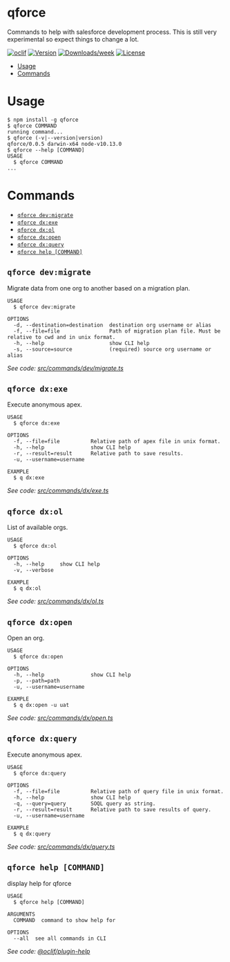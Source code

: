qforce
=

Commands to help with salesforce development process. This is still very experimental so expect things to change a lot.

[![oclif](https://img.shields.io/badge/cli-oclif-brightgreen.svg)](https://oclif.io)
[![Version](https://img.shields.io/npm/v/q.svg)](https://npmjs.org/package/q)
[![Downloads/week](https://img.shields.io/npm/dw/q.svg)](https://npmjs.org/package/q)
[![License](https://img.shields.io/npm/l/q.svg)](https://github.com/qislam/q/blob/master/package.json)

<!-- toc -->
* [Usage](#usage)
* [Commands](#commands)
<!-- tocstop -->
# Usage
<!-- usage -->
```sh-session
$ npm install -g qforce
$ qforce COMMAND
running command...
$ qforce (-v|--version|version)
qforce/0.0.5 darwin-x64 node-v10.13.0
$ qforce --help [COMMAND]
USAGE
  $ qforce COMMAND
...
```
<!-- usagestop -->
# Commands
<!-- commands -->
* [`qforce dev:migrate`](#qforce-devmigrate)
* [`qforce dx:exe`](#qforce-dxexe)
* [`qforce dx:ol`](#qforce-dxol)
* [`qforce dx:open`](#qforce-dxopen)
* [`qforce dx:query`](#qforce-dxquery)
* [`qforce help [COMMAND]`](#qforce-help-command)

## `qforce dev:migrate`

Migrate data from one org to another based on a migration plan.

```
USAGE
  $ qforce dev:migrate

OPTIONS
  -d, --destination=destination  destination org username or alias
  -f, --file=file                Path of migration plan file. Must be relative to cwd and in unix format.
  -h, --help                     show CLI help
  -s, --source=source            (required) source org username or alias
```

_See code: [src/commands/dev/migrate.ts](https://github.com/qislam/qforce/blob/v0.0.5/src/commands/dev/migrate.ts)_

## `qforce dx:exe`

Execute anonymous apex.

```
USAGE
  $ qforce dx:exe

OPTIONS
  -f, --file=file          Relative path of apex file in unix format.
  -h, --help               show CLI help
  -r, --result=result      Relative path to save results.
  -u, --username=username

EXAMPLE
  $ q dx:exe
```

_See code: [src/commands/dx/exe.ts](https://github.com/qislam/qforce/blob/v0.0.5/src/commands/dx/exe.ts)_

## `qforce dx:ol`

List of available orgs.

```
USAGE
  $ qforce dx:ol

OPTIONS
  -h, --help     show CLI help
  -v, --verbose

EXAMPLE
  $ q dx:ol
```

_See code: [src/commands/dx/ol.ts](https://github.com/qislam/qforce/blob/v0.0.5/src/commands/dx/ol.ts)_

## `qforce dx:open`

Open an org.

```
USAGE
  $ qforce dx:open

OPTIONS
  -h, --help               show CLI help
  -p, --path=path
  -u, --username=username

EXAMPLE
  $ q dx:open -u uat
```

_See code: [src/commands/dx/open.ts](https://github.com/qislam/qforce/blob/v0.0.5/src/commands/dx/open.ts)_

## `qforce dx:query`

Execute anonymous apex.

```
USAGE
  $ qforce dx:query

OPTIONS
  -f, --file=file          Relative path of query file in unix format.
  -h, --help               show CLI help
  -q, --query=query        SOQL query as string.
  -r, --result=result      Relative path to save results of query.
  -u, --username=username

EXAMPLE
  $ q dx:query
```

_See code: [src/commands/dx/query.ts](https://github.com/qislam/qforce/blob/v0.0.5/src/commands/dx/query.ts)_

## `qforce help [COMMAND]`

display help for qforce

```
USAGE
  $ qforce help [COMMAND]

ARGUMENTS
  COMMAND  command to show help for

OPTIONS
  --all  see all commands in CLI
```

_See code: [@oclif/plugin-help](https://github.com/oclif/plugin-help/blob/v2.2.1/src/commands/help.ts)_
<!-- commandsstop -->
